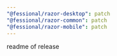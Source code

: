 ```yaml
---
"@fessional/razor-desktop": patch
"@fessional/razor-common": patch
"@fessional/razor-mobile": patch
---
```


readme of release
